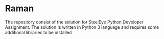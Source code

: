 # Raman
The repository consist of the solution for SteelEye Python Developer Assignment. The solution is written in Python 3 language and requires some additional libraries to be installed

